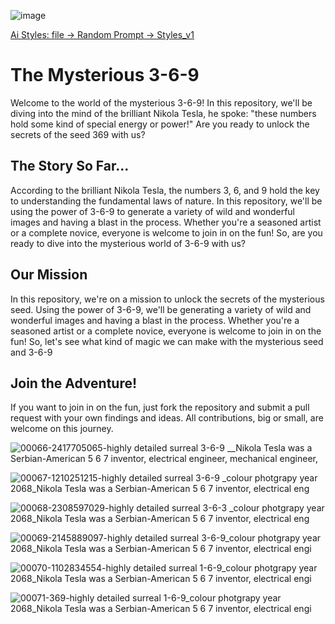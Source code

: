 
![image](https://user-images.githubusercontent.com/195927/211108972-6b2ff1d9-0043-416a-95e4-2a08155982e0.png)

[Ai Styles: file -> Random Prompt -> Styles_v1](styles_V1.md)

# The Mysterious 3-6-9

Welcome to the world of the mysterious 3-6-9! In this repository, we'll be diving into the mind of the brilliant Nikola Tesla, he spoke: "these numbers hold some kind of special energy or power!" Are you ready to unlock the secrets of the seed 369 with us?

## The Story So Far...

According to the brilliant Nikola Tesla, the numbers 3, 6, and 9 hold the key to understanding the fundamental laws of nature. In this repository, we'll be using the power of 3-6-9 to generate a variety of wild and wonderful images and having a blast in the process. Whether you're a seasoned artist or a complete novice, everyone is welcome to join in on the fun! So, are you ready to dive into the mysterious world of 3-6-9 with us?

## Our Mission

In this repository, we're on a mission to unlock the secrets of the mysterious seed. Using the power of 3-6-9, we'll be generating a variety of wild and wonderful images and having a blast in the process. Whether you're a seasoned artist or a complete novice, everyone is welcome to join in on the fun! So, let's see what kind of magic we can make with the mysterious seed and 3-6-9

## Join the Adventure!

If you want to join in on the fun, just fork the repository and submit a pull request with your own findings and ideas. All contributions, big or small, are welcome on this journey.


![00066-2417705065-highly detailed surreal 3-6-9 __Nikola Tesla was a Serbian-American 5 6 7  inventor, electrical engineer, mechanical engineer,](https://user-images.githubusercontent.com/195927/211111274-17ab4810-5d2f-419a-8eac-ae23a309a05d.png)

![00067-1210251215-highly detailed surreal 3-6-9 _colour photgrapy year  2068_Nikola Tesla was a Serbian-American 5 6 7  inventor, electrical eng](https://user-images.githubusercontent.com/195927/211111280-acf9a0c4-aeb2-40b9-838f-89884aaaa11e.png)

![00068-2308597029-highly detailed surreal 3-6-3 _colour photgrapy year  2068_Nikola Tesla was a Serbian-American 5 6 7  inventor, electrical eng](https://user-images.githubusercontent.com/195927/211111289-cd07e979-21ca-4e3a-91df-8db503d347eb.png)

![00069-2145889097-highly detailed surreal 3-6-9_colour photgrapy year  2068_Nikola Tesla was a Serbian-American 5 6 7  inventor, electrical engi](https://user-images.githubusercontent.com/195927/211111296-956a72e9-16d6-4edc-8157-e563781b4e89.png)

![00070-1102834554-highly detailed surreal 1-6-9_colour photgrapy year  2068_Nikola Tesla was a Serbian-American 5 6 7  inventor, electrical engi](https://user-images.githubusercontent.com/195927/211111304-a1d09da1-7df5-4400-9032-e96fd681ceea.png)

![00071-369-highly detailed surreal 1-6-9_colour photgrapy year  2068_Nikola Tesla was a Serbian-American 5 6 7  inventor, electrical engi](https://user-images.githubusercontent.com/195927/211111307-5efc4011-2031-4fd8-83ef-204516149485.png)
